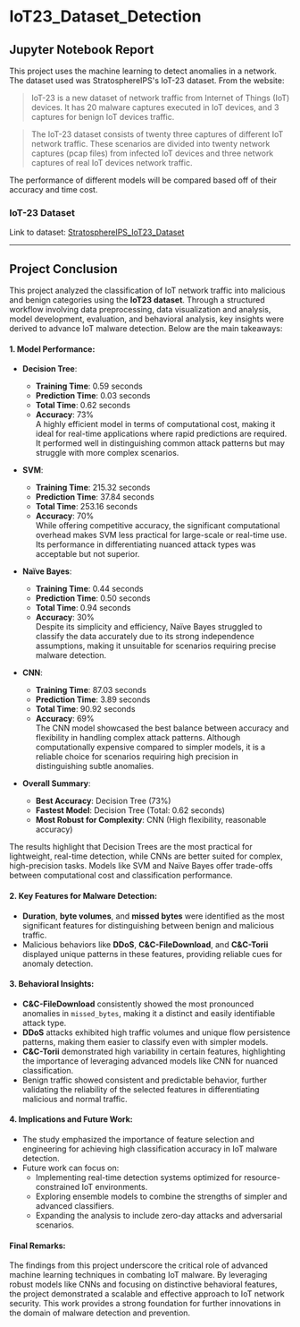 # IoT23_Dataset_Detection

## Jupyter Notebook Report

This project uses the machine learning to detect anomalies in a network. The dataset used was StratosphereIPS's IoT-23 dataset. From the website: 

> IoT-23 is a new dataset of network traffic from Internet of Things (IoT) devices. It has 20 malware captures executed in IoT devices, and 3 captures for benign IoT devices traffic.

> The IoT-23 dataset consists of twenty three captures of different IoT network traffic. These scenarios are divided into twenty network captures (pcap files) from infected IoT devices and three network captures of real IoT devices network traffic. 

The performance of different models will be compared based off of their accuracy and time cost.

### IoT-23 Dataset  
Link to dataset: [StratosphereIPS_IoT23_Dataset](https://www.stratosphereips.org/datasets-iot23)
<br>
___

## Project Conclusion

This project analyzed the classification of IoT network traffic into malicious and benign categories using the **IoT23 dataset**. Through a structured workflow involving data preprocessing, data visualization and analysis, model development, evaluation, and behavioral analysis, key insights were derived to advance IoT malware detection. Below are the main takeaways:

#### 1. **Model Performance:**
   - **Decision Tree**: 
     - **Training Time**: 0.59 seconds  
     - **Prediction Time**: 0.03 seconds  
     - **Total Time**: 0.62 seconds  
     - **Accuracy**: 73%  
     A highly efficient model in terms of computational cost, making it ideal for real-time applications where rapid predictions are required. It performed well in distinguishing common attack patterns but may struggle with more complex scenarios.

   - **SVM**: 
     - **Training Time**: 215.32 seconds  
     - **Prediction Time**: 37.84 seconds  
     - **Total Time**: 253.16 seconds  
     - **Accuracy**: 70%  
     While offering competitive accuracy, the significant computational overhead makes SVM less practical for large-scale or real-time use. Its performance in differentiating nuanced attack types was acceptable but not superior.

   - **Naïve Bayes**: 
     - **Training Time**: 0.44 seconds  
     - **Prediction Time**: 0.50 seconds  
     - **Total Time**: 0.94 seconds  
     - **Accuracy**: 30%  
     Despite its simplicity and efficiency, Naïve Bayes struggled to classify the data accurately due to its strong independence assumptions, making it unsuitable for scenarios requiring precise malware detection.

   - **CNN**: 
     - **Training Time**: 87.03 seconds  
     - **Prediction Time**: 3.89 seconds  
     - **Total Time**: 90.92 seconds  
     - **Accuracy**: 69%  
     The CNN model showcased the best balance between accuracy and flexibility in handling complex attack patterns. Although computationally expensive compared to simpler models, it is a reliable choice for scenarios requiring high precision in distinguishing subtle anomalies.

   - **Overall Summary**:
     - **Best Accuracy**: Decision Tree (73%)  
     - **Fastest Model**: Decision Tree (Total: 0.62 seconds)  
     - **Most Robust for Complexity**: CNN (High flexibility, reasonable accuracy)  

The results highlight that Decision Trees are the most practical for lightweight, real-time detection, while CNNs are better suited for complex, high-precision tasks. Models like SVM and Naïve Bayes offer trade-offs between computational cost and classification performance.

#### 2. **Key Features for Malware Detection:**
   - **Duration**, **byte volumes**, and **missed bytes** were identified as the most significant features for distinguishing between benign and malicious traffic.
   - Malicious behaviors like **DDoS**, **C&C-FileDownload**, and **C&C-Torii** displayed unique patterns in these features, providing reliable cues for anomaly detection.

#### 3. **Behavioral Insights:**
   - **C&C-FileDownload** consistently showed the most pronounced anomalies in `missed_bytes`, making it a distinct and easily identifiable attack type.
   - **DDoS** attacks exhibited high traffic volumes and unique flow persistence patterns, making them easier to classify even with simpler models.
   - **C&C-Torii** demonstrated high variability in certain features, highlighting the importance of leveraging advanced models like CNN for nuanced classification.
   - Benign traffic showed consistent and predictable behavior, further validating the reliability of the selected features in differentiating malicious and normal traffic.

#### 4. **Implications and Future Work:**
   - The study emphasized the importance of feature selection and engineering for achieving high classification accuracy in IoT malware detection.
   - Future work can focus on:
     - Implementing real-time detection systems optimized for resource-constrained IoT environments.
     - Exploring ensemble models to combine the strengths of simpler and advanced classifiers.
     - Expanding the analysis to include zero-day attacks and adversarial scenarios.

#### Final Remarks:
The findings from this project underscore the critical role of advanced machine learning techniques in combating IoT malware. By leveraging robust models like CNNs and focusing on distinctive behavioral features, the project demonstrated a scalable and effective approach to IoT network security. This work provides a strong foundation for further innovations in the domain of malware detection and prevention.
